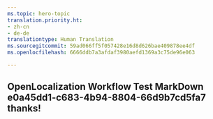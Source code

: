 ```yaml
---
ms.topic: hero-topic
translation.priority.ht:
- zh-cn
- de-de
translationtype: Human Translation
ms.sourcegitcommit: 59ad066ff5f057428e16d8d626bae409878ee4df
ms.openlocfilehash: 6666ddb7a3afdaf3980aefd1369a3c75de96e063

---
```

## OpenLocalization Workflow Test MarkDown e0a45dd1-c683-4b94-8804-66d9b7cd5fa7 thanks!



<!--HONumber=Aug16_HO5-->


